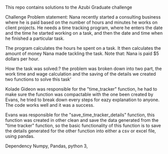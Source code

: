This repo contains solutions to the Azubi Graduate challenge

Challenge Problem statement:
Nana recently started a consulting business where he is paid based on the number of hours and minutes he works on client projects.
He needs a time tracking program, where he enters the date and the time he started working on a task, and then the date and time when he finished a particular task.

The program calculates the hours he spent on a task. It then calculates the amount of money Nana made tackling the task. Note that: Nana is paid $5 dollars per hour.

How the task was solved:? the problem was broken down into two part, the work time and wage calculation and the saving of the details we created two functions to solve this task'

Kolade Gideon was responsible for the "time_tracker" function, he had to make sure the function was compactable with the one been created by Evans, he tried to break down 
every steps for eazy explanation to anyone. The code works well and it was a success.

Evans was responsible for the "save_time_tracker_details" function, this function was created in other clean and save the data generated from the "time tracker" function,
so the basic functionality of this function is to save the details generated for the other function into either a csv or excel file, using pandas.


Dependency Numpy, Pandas, python 3,
